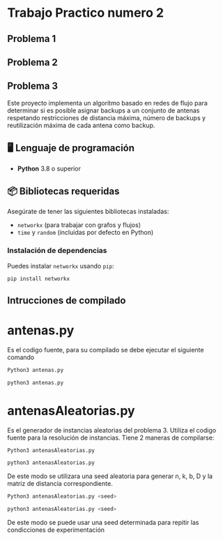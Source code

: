# Trabajo Practico numero 2
## Problema 1

## Problema 2

## Problema 3

Este proyecto implementa un algoritmo basado en redes de flujo para determinar si es posible asignar backups a un conjunto de antenas respetando restricciones de distancia máxima, número de backups y reutilización máxima de cada antena como backup.

## 🖥 Lenguaje de programación

- **Python** 3.8 o superior

## 📦 Bibliotecas requeridas

Asegúrate de tener las siguientes bibliotecas instaladas:

- `networkx` (para trabajar con grafos y flujos)
- `time` y `random` (incluidas por defecto en Python)

### Instalación de dependencias

Puedes instalar `networkx` usando `pip`:

```bash
pip install networkx
```
## Intrucciones de compilado

# antenas.py

Es el codigo fuente, para su compilado se debe ejecutar el siguiente comando

```bash Windows
Python3 antenas.py
```
```bash Lynux
python3 antenas.py
```
# antenasAleatorias.py

Es el generador de instancias aleatorias del problema 3.
Utiliza el codigo fuente para la resolución de instancias.
Tiene 2 maneras de compilarse:

```bash Windows
Python3 antenasAleatorias.py
```
```bash Lynux
python3 antenasAleatorias.py
```
De este modo se utilizara una seed aleatoria para generar n, k, b, D y la matriz de distancia correspondiente.

```bash Windows
Python3 antenasAleatorias.py <seed>
```
```bash Lynux
python3 antenasAleatorias.py <seed>
```
De este modo se puede usar una seed determinada para repitir las condicciones de experimentación
